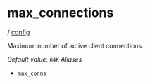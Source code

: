 # max_connections

/ [config](/ref/config/index.md)

Maximum number of active client connections.

_Default value_: `64K`
_Aliases_

- `max_conns`

